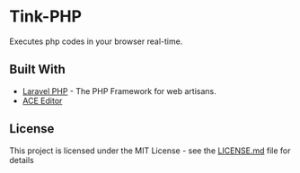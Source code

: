 # Tink-PHP
Executes php codes in your browser real-time.


## Built With

* [Laravel PHP](https://laravel.com/) - The PHP Framework for web artisans.
* [ACE Editor](https://ace.c9.io/)

## License

This project is licensed under the MIT License - see the [LICENSE.md](LICENSE.md) file for details
